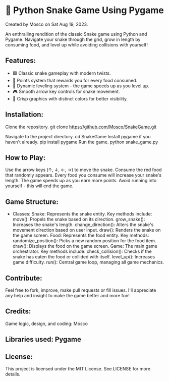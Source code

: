 # 🐍 Python Snake Game Using Pygame

Created by Mosco on Sat Aug 19, 2023.

An enthralling rendition of the classic Snake game using Python and Pygame. Navigate your snake through the grid, grow in length by consuming food, and level up while avoiding collisions with yourself!

## Features:
- 🟩 Classic snake gameplay with modern twists.
- 🌟 Points system that rewards you for every food consumed.
- 🚀 Dynamic leveling system - the game speeds up as you level up.
- 🎮 Smooth arrow key controls for snake movement.
- 🌈 Crisp graphics with distinct colors for better visibility.

## Installation:
Clone the repository.
git clone https://github.com/Mosco/SnakeGame.git

Navigate to the project directory.
cd SnakeGame
Install pygame if you haven't already.
pip install pygame
Run the game.
python snake_game.py

## How to Play:
Use the arrow keys (↑, ↓, ←, →) to move the snake.
Consume the red food that randomly appears.
Every food you consume will increase your snake's length.
The game speeds up as you earn more points.
Avoid running into yourself - this will end the game.

## Game Structure:
- Classes:
Snake: Represents the snake entity. Key methods include:
move(): Propels the snake based on its direction.
grow_snake(): Increases the snake's length.
change_direction(): Alters the snake's movement direction based on user input.
draw(): Renders the snake on the game screen.
Food: Represents the food entity. Key methods:
randomize_position(): Picks a new random position for the food item.
draw(): Displays the food on the game screen.
Game: The main game orchestrator. Key methods include:
check_collision(): Checks if the snake has eaten the food or collided with itself.
level_up(): Increases game difficulty.
run(): Central game loop, managing all game mechanics.

## Contribute:
Feel free to fork, improve, make pull requests or fill issues. I'll appreciate any help and insight to make the game better and more fun!

## Credits:
Game logic, design, and coding: Mosco

## Libraries used: Pygame
## License:
This project is licensed under the MIT License. See LICENSE for more details.
